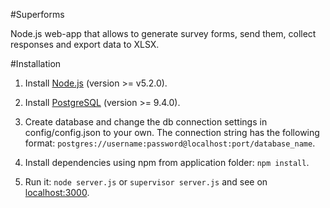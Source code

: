 #Superforms

Node.js web-app that allows to generate survey forms, send them, collect responses and export data to XLSX.

#Installation

1. Install [Node.js](https://nodejs.org/en/) (version >= v5.2.0).

2. Install [PostgreSQL](https://www.postgresql.org/download/) (version >= 9.4.0).

3. Create database and change the db connection settings in config/config.json to your own. The connection string has the following format:
  `postgres://username:password@localhost:port/database_name`.
  
4. Install dependencies using npm from application folder:
  `npm install`.
  
5. Run it:
  `node server.js` or `supervisor server.js` and see on [localhost:3000](http://localhost:3000/).
